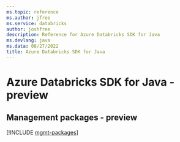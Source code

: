 ```yaml
---
ms.topic: reference
ms.author: jfree
ms.service: databricks
author: joshfree
description: Reference for Azure Databricks SDK for Java
ms.devlang: java
ms.data: 08/27/2022
title: Azure Databricks SDK for Java
---
```

# Azure Databricks SDK for Java - preview

## Management packages - preview
[!INCLUDE [mgmt-packages](databricks-mgmt-index.md)]